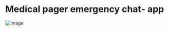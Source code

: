 # Medical pager emergency chat- app
![image](https://user-images.githubusercontent.com/107509586/213945033-a4d7e07f-6952-4442-b4b2-a8b98588770d.png)
